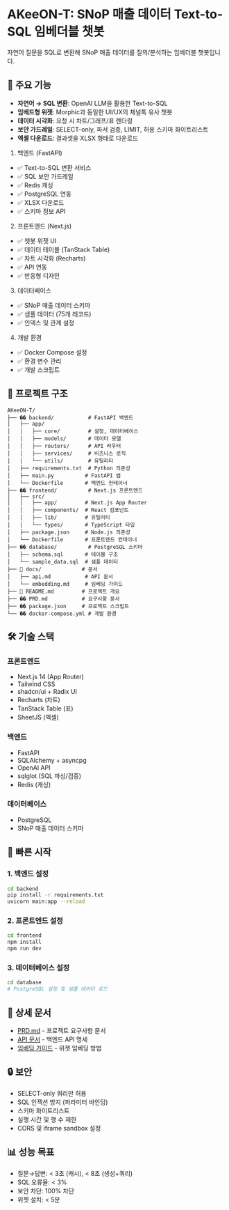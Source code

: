 # AKeeON-T: SNoP 매출 데이터 Text-to-SQL 임베더블 챗봇

자연어 질문을 SQL로 변환해 SNoP 매출 데이터를 질의/분석하는 임베더블 챗봇입니다.

## 🚀 주요 기능

- **자연어 → SQL 변환**: OpenAI LLM을 활용한 Text-to-SQL
- **임베드형 위젯**: Morphic과 동일한 UI/UX의 채널톡 유사 챗봇
- **데이터 시각화**: 요청 시 차트/그래프/표 렌더링
- **보안 가드레일**: SELECT-only, 파서 검증, LIMIT, 허용 스키마 화이트리스트
- **엑셀 다운로드**: 결과셋을 XLSX 형태로 다운로드

1. 백엔드 (FastAPI)
- ✅ Text-to-SQL 변환 서비스
- ✅ SQL 보안 가드레일
- ✅ Redis 캐싱
- ✅ PostgreSQL 연동
- ✅ XLSX 다운로드
- ✅ 스키마 정보 API
2. 프론트엔드 (Next.js)
- ✅ 챗봇 위젯 UI
- ✅ 데이터 테이블 (TanStack Table)
- ✅ 차트 시각화 (Recharts)
- ✅ API 연동
- ✅ 반응형 디자인
3. 데이터베이스
- ✅ SNoP 매출 데이터 스키마
- ✅ 샘플 데이터 (75개 레코드)
- ✅ 인덱스 및 관계 설정
4. 개발 환경
- ✅ Docker Compose 설정
- ✅ 환경 변수 관리
- ✅ 개발 스크립트

## 📁 프로젝트 구조

```
AKeeON-T/
├── �� backend/           # FastAPI 백엔드
│   ├── app/
│   │   ├── core/         # 설정, 데이터베이스
│   │   ├── models/       # 데이터 모델
│   │   ├── routers/      # API 라우터
│   │   ├── services/     # 비즈니스 로직
│   │   └── utils/        # 유틸리티
│   ├── requirements.txt  # Python 의존성
│   ├── main.py          # FastAPI 앱
│   └── Dockerfile       # 백엔드 컨테이너
├── �� frontend/          # Next.js 프론트엔드
│   ├── src/
│   │   ├── app/         # Next.js App Router
│   │   ├── components/  # React 컴포넌트
│   │   ├── lib/         # 유틸리티
│   │   └── types/       # TypeScript 타입
│   ├── package.json     # Node.js 의존성
│   └── Dockerfile       # 프론트엔드 컨테이너
├── �� database/          # PostgreSQL 스키마
│   ├── schema.sql       # 테이블 구조
│   └── sample_data.sql  # 샘플 데이터
├── 📁 docs/             # 문서
│   ├── api.md           # API 문서
│   └── embedding.md     # 임베딩 가이드
├── 📄 README.md         # 프로젝트 개요
├── �� PRD.md           # 요구사항 문서
├── �� package.json     # 프로젝트 스크립트
└── �� docker-compose.yml # 개발 환경
```

## 🛠️ 기술 스택

### 프론트엔드
- Next.js 14 (App Router)
- Tailwind CSS
- shadcn/ui + Radix UI
- Recharts (차트)
- TanStack Table (표)
- SheetJS (엑셀)

### 백엔드
- FastAPI
- SQLAlchemy + asyncpg
- OpenAI API
- sqlglot (SQL 파싱/검증)
- Redis (캐싱)

### 데이터베이스
- PostgreSQL
- SNoP 매출 데이터 스키마

## 🚀 빠른 시작

### 1. 백엔드 설정
```bash
cd backend
pip install -r requirements.txt
uvicorn main:app --reload
```

### 2. 프론트엔드 설정
```bash
cd frontend
npm install
npm run dev
```

### 3. 데이터베이스 설정
```bash
cd database
# PostgreSQL 설정 및 샘플 데이터 로드
```

## 📖 상세 문서

- [PRD.md](./PRD.md) - 프로젝트 요구사항 문서
- [API 문서](./docs/api.md) - 백엔드 API 명세
- [임베딩 가이드](./docs/embedding.md) - 위젯 임베딩 방법

## 🔒 보안

- SELECT-only 쿼리만 허용
- SQL 인젝션 방지 (파라미터 바인딩)
- 스키마 화이트리스트
- 실행 시간 및 행 수 제한
- CORS 및 iframe sandbox 설정

## 📊 성능 목표

- 질문→답변: < 3초 (캐시), < 8초 (생성+쿼리)
- SQL 오류율: < 3%
- 보안 차단: 100% 차단
- 위젯 설치: < 5분
